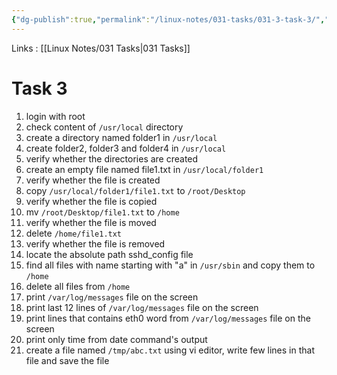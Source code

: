 ```yaml
---
{"dg-publish":true,"permalink":"/linux-notes/031-tasks/031-3-task-3/","noteIcon":"","created":"2023-10-07T13:47:51.695+05:30","updated":"2023-10-22T17:55:00.751+05:30"}
---
```


Links : [[Linux Notes/031 Tasks\|031 Tasks]]

# Task 3

1. login with root
2. check content of `/usr/local` directory
3. create a directory named folder1 in `/usr/local`
4. create folder2, folder3 and folder4 in `/usr/local`
5. verify whether the directories are created 
6. create an empty file named file1.txt in `/usr/local/folder1`
7. verify whether the file is created
8. copy `/usr/local/folder1/file1.txt` to `/root/Desktop`
9. verify whether the file is copied
10. mv `/root/Desktop/file1.txt` to `/home`
11. verify whether the file is moved
12. delete `/home/file1.txt`
13. verify whether the file is removed
14. locate the absolute path sshd_config file
15. find all files with name starting with "a" in `/usr/sbin` and copy them to `/home`
16. delete all files from `/home`
17. print `/var/log/messages` file on the screen
18. print last 12 lines of `/var/log/messages` file on the screen
19. print lines that contains eth0 word from `/var/log/messages` file on the screen
20. print only time from date command's output
21. create a file named `/tmp/abc.txt` using vi editor, write few lines in that file and save the file